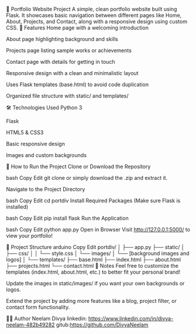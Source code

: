 🌟 Portfolio Website Project
A simple, clean portfolio website built using Flask.
It showcases basic navigation between different pages like Home, About, Projects, and Contact, along with a responsive design using custom CSS.
📌 Features
Home page with a welcoming introduction

About page highlighting background and skills

Projects page listing sample works or achievements

Contact page with details for getting in touch

Responsive design with a clean and minimalistic layout

Uses Flask templates (base.html) to avoid code duplication

Organized file structure with static/ and templates/

🛠 Technologies Used
Python 3

Flask

HTML5 & CSS3

Basic responsive design

Images and custom backgrounds

🚀 How to Run the Project
Clone or Download the Repository

bash
Copy
Edit
git clone <repository-link>
or simply download the .zip and extract it.

Navigate to the Project Directory

bash
Copy
Edit
cd portdiv
Install Required Packages (Make sure Flask is installed)

bash
Copy
Edit
pip install flask
Run the Application

bash
Copy
Edit
python app.py
Open in Browser Visit http://127.0.0.1:5000/ to view your portfolio!

📂 Project Structure
arduino
Copy
Edit
portdiv/
│
├── app.py
├── static/
│   ├── css/
│   │   └── style.css
│   └── images/
│       └── [background images and logos]
│
└── templates/
    ├── base.html
    ├── index.html
    ├── about.html
    ├── projects.html
    └── contact.html
📢 Notes
Feel free to customize the templates (index.html, about.html, etc.) to better fit your personal brand!

Update the images in static/images/ if you want your own backgrounds or logos.

Extend the project by adding more features like a blog, project filter, or contact form functionality.

👨‍💻 Author
Neelam Divya
linkedin: https://www.linkedin.com/in/divya-neelam-482b49282 
gitub:https://github.com/DivyaNeelam

